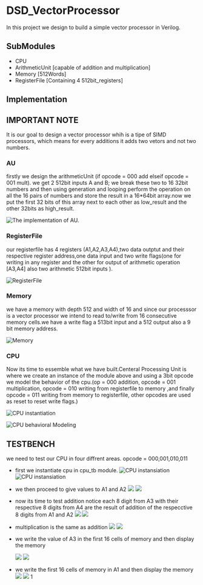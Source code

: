 # DSD_VectorProcessor
In this project we design to build a simple vector processor in Verilog.


## SubModules
- CPU     
- ArithmeticUnit [capable of addition and multiplication]
- Memory [512Words]
- RegisterFile [Containing 4 512bit_registers]

## Implementation
## IMPORTANT NOTE
It is our goal to design a vector processor whih is a tipe of SIMD processors, which means for every additions it adds two vetors and not two numbers.

### AU

firstly we design the arithmeticUnit (if opcode = 000 add elseif opcode = 001 mult). we get 2 512bit inputs A and B; we break these two to 16 32bit numbers and then using generation and looping perform the operation
on all the 16 pairs of numbers and store the result in a 16*64bit array.now we put the first 32 bits of this array next to each other as low_result and the other 32bits as high_result.


![The implementation of AU.](https://github.com/Hemenam/DSD_VectorProcessor/blob/main/Pictures/Screenshot%202024-06-25%20185618.png)

### RegisterFile
our registerfile has 4 registers (A1,A2,A3,A4),two data outptut and their respective register address,one data input and two write flags(one for writing in any register and the other for output of arithmetic operation [A3,A4] also two arithmetic 512bit inputs ).  


![RegisterFile](https://github.com/Hemenam/DSD_VectorProcessor/blob/main/Pictures/Screenshot%202024-06-25%20185711.png)

### Memory
we have a memory with depth 512 and width of 16 and since our processsor is a vector processor we intend to read to/write from 16 consecutive memory cells.we have a write flag a 513bit input and a 512 output also a 9 bit memory address.

![Memory](https://github.com/Hemenam/DSD_VectorProcessor/blob/main/Pictures/Screenshot%202024-06-25%20185631.png)

### CPU
Now its time to essemble what we have built.Centeral Processing Unit is where we create an instance of the module above and using a 3bit opcode we model the behavior of the cpu.(op = 000 addition, opcode = 001 multiplication, opcode = 010 writing from registerfile to memory ,and finally opcode = 011 writing from memory to registerfile, other opcodes are used as reset to reset write flags.)

![CPU instantiation](https://github.com/Hemenam/DSD_VectorProcessor/blob/main/Pictures/Screenshot%202024-06-25%20185836.png)

![CPU behavioral Modeling](https://github.com/Hemenam/DSD_VectorProcessor/blob/main/Pictures/Screenshot%202024-06-25%20185849.png)


## TESTBENCH
we need to test our CPU in four diffrent areas. opcode = 000,001,010,011
- first we instantiate cpu in cpu_tb module.
  ![CPU instansiation](https://github.com/Hemenam/DSD_VectorProcessor/blob/main/Pictures/Screenshot%202024-06-25%20205625.png)
   ![CPU instansiation](https://github.com/Hemenam/DSD_VectorProcessor/blob/main/Pictures/Screenshot%202024-06-25%20205650.png)
    
- we then proceed to give values to A1 and A2
  ![](https://github.com/Hemenam/DSD_VectorProcessor/blob/main/Pictures/Screenshot%202024-06-25%20205741.png)
   ![](https://github.com/Hemenam/DSD_VectorProcessor/blob/main/Pictures/Screenshot%202024-06-25%20210357.png)
-  now its time to test addition notice each 8 digit from A3 with their respective 8 digits from A4 are the result of addition of the respecctive 8 digits from A1 and A2
  ![](https://github.com/Hemenam/DSD_VectorProcessor/blob/main/Pictures/Screenshot%202024-06-25%20205911.png)
    ![](https://github.com/Hemenam/DSD_VectorProcessor/blob/main/Pictures/Screenshot%202024-06-25%20210405.png)
- multiplication is the same as addition
  ![](https://github.com/Hemenam/DSD_VectorProcessor/blob/main/Pictures/Screenshot%202024-06-25%20205923.png)
   ![](https://github.com/Hemenam/DSD_VectorProcessor/blob/main/Pictures/Screenshot%202024-06-25%20210417.png)

- we write the value of A3 in the first 16 cells of memory and then display the memory

  ![](https://github.com/Hemenam/DSD_VectorProcessor/blob/main/Pictures/Screenshot%202024-06-25%20210528.png)
   ![](https://github.com/Hemenam/DSD_VectorProcessor/blob/main/Pictures/Screenshot%202024-06-25%20210612.png)
- we write the first 16 cells  of memory  in A1 and then display the memory
  ![](https://github.com/Hemenam/DSD_VectorProcessor/blob/main/Pictures/Screenshot%202024-06-25%20221512.png)
   ![](https://github.com/Hemenam/DSD_VectorProcessor/blob/main/Pictures/Screenshot%202024-06-25%20220851.png)
  1[](https://github.com/Hemenam/DSD_VectorProcessor/blob/main/Pictures/Screenshot%202024-06-25%20220856.png)




